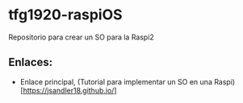 # tfg1920-raspiOS
Repositorio para crear un SO para la Raspi2

## Enlaces:

- Enlace principal, (Tutorial para implementar un SO en una Raspi)[https://jsandler18.github.io/]
